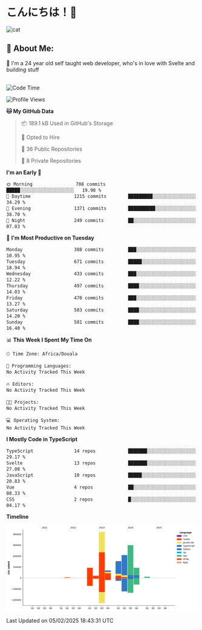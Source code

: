 

# こんにちは！🙂  
![cat](https://github.com/michaelnji/michaelnji/assets/73862378/606e99e9-2c18-4853-8722-991e4af8eae6)

## 💫 About Me:
🙂 I'm a 24 year old self taught web developer, who's in love with Svelte and building stuff <br><br>

<!--START_SECTION:waka-->
![Code Time](http://img.shields.io/badge/Code%20Time-1%2C209%20hrs%2032%20mins-blue)

![Profile Views](http://img.shields.io/badge/Profile%20Views-0-blue)

**🐱 My GitHub Data** 

> 📦 189.1 kB Used in GitHub's Storage 
 > 
> 💼 Opted to Hire
 > 
> 📜 36 Public Repositories 
 > 
> 🔑 8 Private Repositories 
 > 
**I'm an Early 🐤** 

```text
🌞 Morning                708 commits         █████░░░░░░░░░░░░░░░░░░░░   19.98 % 
🌆 Daytime                1215 commits        █████████░░░░░░░░░░░░░░░░   34.29 % 
🌃 Evening                1371 commits        ██████████░░░░░░░░░░░░░░░   38.70 % 
🌙 Night                  249 commits         ██░░░░░░░░░░░░░░░░░░░░░░░   07.03 % 
```
📅 **I'm Most Productive on Tuesday** 

```text
Monday                   388 commits         ███░░░░░░░░░░░░░░░░░░░░░░   10.95 % 
Tuesday                  671 commits         █████░░░░░░░░░░░░░░░░░░░░   18.94 % 
Wednesday                433 commits         ███░░░░░░░░░░░░░░░░░░░░░░   12.22 % 
Thursday                 497 commits         ████░░░░░░░░░░░░░░░░░░░░░   14.03 % 
Friday                   470 commits         ███░░░░░░░░░░░░░░░░░░░░░░   13.27 % 
Saturday                 503 commits         ████░░░░░░░░░░░░░░░░░░░░░   14.20 % 
Sunday                   581 commits         ████░░░░░░░░░░░░░░░░░░░░░   16.40 % 
```


📊 **This Week I Spent My Time On** 

```text
🕑︎ Time Zone: Africa/Douala

💬 Programming Languages: 
No Activity Tracked This Week

🔥 Editors: 
No Activity Tracked This Week

🐱‍💻 Projects: 
No Activity Tracked This Week

💻 Operating System: 
No Activity Tracked This Week
```

**I Mostly Code in TypeScript** 

```text
TypeScript               14 repos            ███████░░░░░░░░░░░░░░░░░░   29.17 % 
Svelte                   13 repos            ███████░░░░░░░░░░░░░░░░░░   27.08 % 
JavaScript               10 repos            █████░░░░░░░░░░░░░░░░░░░░   20.83 % 
Vue                      4 repos             ██░░░░░░░░░░░░░░░░░░░░░░░   08.33 % 
CSS                      2 repos             █░░░░░░░░░░░░░░░░░░░░░░░░   04.17 % 
```



**Timeline**

![Lines of Code chart](https://raw.githubusercontent.com/michaelnji/michaelnji/main/assets/bar_graph.png)


 Last Updated on 05/02/2025 18:43:31 UTC
<!--END_SECTION:waka-->
